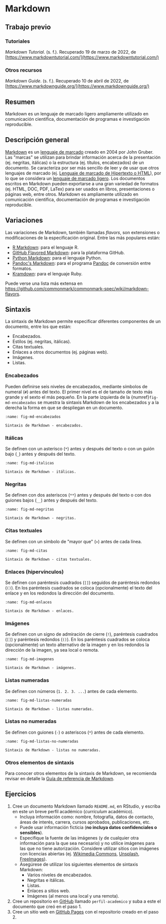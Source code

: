 # Markdown


## Trabajo previo

### Tutoriales
*Markdown Tutorial*. (s. f.). Recuperado 19 de marzo de 2022, de [https://www.markdowntutorial.com/](https://www.markdowntutorial.com/)

### Otros recursos
*Markdown Guide*. (s. f.). Recuperado 10 de abril de 2022, de [https://www.markdownguide.org/](https://www.markdownguide.org/)


## Resumen
Markdown es un lenguaje de marcado ligero ampliamente utilizado en comunicación científica, documentación de programas e investigación reproducible.


## Descripción general
[Markdown](https://daringfireball.net/projects/markdown/) es un [lenguaje de marcado](https://es.wikipedia.org/wiki/Lenguaje_de_marcado) creado en 2004 por John Gruber. Las "marcas" se utilizan para brindar información acerca de la presentación (ej. negritas, itálicas) o la estructura (ej. títulos, encabezados) de un documento. Se caracteriza por ser más sencillo de leer y de usar que otros lenguajes de marcado (ej. [Lenguaje de marcado de Hipertexto o HTML](https://es.wikipedia.org/wiki/HTML)), por lo que se considera un [lenguaje de marcado ligero](https://es.wikipedia.org/wiki/Lenguaje_de_marcas_ligero). Los documentos escritos en Markdown pueden exportarse a una gran variedad de formatos (ej. HTML, DOC, PDF, LaTex) para ser usados en libros, presentaciones o páginas web, entre otros. Markdown es ampliamente utilizado en comunicación científica, documentación de programas e investigación reproducible.


## Variaciones
Las variaciones de Markdown, también llamadas *flavors*, son extensiones o modificaciones de la especificación original. Entre las más populares están:

- [R Markdown](https://rmarkdown.rstudio.com/): para el lenguaje R.
- [GitHub Flavored Markdown](https://help.github.com/en/github/writing-on-github): para la plataforma GitHub.
- [Python Markdown](https://github.com/Python-Markdown/markdown): para el lenguaje Python.
- [Pandoc's Markdown](https://pandoc.org/MANUAL.html#pandocs-markdown): para el programa [Pandoc](https://pandoc.org/) de conversión entre formatos.
- [Kramdown](https://kramdown.gettalong.org/quickref.html): para el lenguaje Ruby.

Puede verse una lista más extensa en <https://github.com/commonmark/commonmark-spec/wiki/markdown-flavors>.


## Sintaxis
La sintaxis de Markdown permite especificar diferentes componentes de un documento, entre los que están:

-   Encabezados.
-   Estilos (ej. negritas, itálicas).
-   Citas textuales.
-   Enlaces a otros documentos (ej. páginas web).
-   Imágenes.
-   Listas.

### Encabezados
Pueden definirse seis niveles de encabezados, mediante símbolos de numeral (`#`) antes del texto. El primer nivel es el de tamaño de texto más grande y el sexto el más pequeño. En la parte izquierda de la {numref}`fig-md-encabezados` se muestra la sintaxis Markdown de los encabezados y a la derecha la forma en que se despliegan en un documento.

```{figure} img/md-encabezados.png
:name: fig-md-encabezados

Sintaxis de Markdown - encabezados.
```

### Itálicas
Se definen con un asterisco (`*`) antes y después del texto o con un guión bajo (`_`) antes y después del texto.

```{figure} img/md-italica.png
:name: fig-md-italicas

Sintaxis de Markdown - itálicas.
```

### Negritas
Se definen con dos asteriscos (`**`) antes y después del texto o con dos guiones bajos (`__`) antes y después del texto.

```{figure} img/md-negrita.png
:name: fig-md-negritas

Sintaxis de Markdown - negritas.
```

### Citas textuales
Se definen con un símbolo de "mayor que" (`>`) antes de cada línea.

```{figure} img/md-cita.png
:name: fig-md-citas

Sintaxis de Markdown - citas textuales.
```

### Enlaces (hipervínculos)
Se definen con paréntesis cuadrados (`[]`) seguidos de paréntesis redondos (`()`). En los paréntesis cuadrados se coloca (opcionalmente) el texto del enlace y en los redondos la dirección del documento.

```{figure} img/md-enlace.png
:name: fig-md-enlaces

Sintaxis de Markdown - enlaces.
```

### Imágenes
Se definen con un signo de admiración de cierre (`!`), paréntesis cuadrados (`[]`) y paréntesis redondos (`()`). En los paréntesis cuadrados se coloca (opcionalmente) un texto alternativo de la imagen y en los redondos la dirección de la imagen, ya sea local o remota.

```{figure} img/md-imagen.png
:name: fig-md-imagenes

Sintaxis de Markdown - imágenes.
```

### Listas numeradas
Se definen con números (`1. 2. 3. ...`) antes de cada elemento.

```{figure} img/md-lista-numerada.png
:name: fig-md-listas-numeradas

Sintaxis de Markdown - listas numeradas.
```

### Listas no numeradas
Se definen con guiones (`-`) o asteriscos (`*`) antes de cada elemento.

```{figure} img/md-lista-no-numerada.png
:name: fig-md-listas-no-numeradas

Sintaxis de Markdown - listas no numeradas.
```

### Otros elementos de sintaxis
Para conocer otros elementos de la sintaxis de Markdown, se recomienda revisar en detalle la [Guía de referencia de Markdown](https://www.markdownguide.org/).


## Ejercicios
1. Cree un documento Markdown llamado `README.md`, en RStudio, y escriba en este un breve perfil académico (*curriculum* académico).
    - Incluya información como: nombre, fotografía, datos de contacto, áreas de interés, carrera, cursos aprobados, publicaciones, etc.
    - Puede usar información ficticia (**no incluya datos confidenciales o sensibles**).
    - Especifique la fuente de las imágenes (y de cualquier otra información para la que sea necesario) y no utilice imágenes para las que no tiene autorización. Considere utilizar sitios con imágenes con licencias abiertas (ej. [Wikimedia Commons](https://commons.wikimedia.org/), [Unsplash](https://unsplash.com/), [FreeImages](https://www.freeimages.com/)).
    - Asegúrese de utilizar los siguientes elementos de sintaxis Markdown:
        - Varios niveles de encabezados.
        - Negritas e itálicas.
        - Listas.
        - Enlaces a sitios web.
        - Imágenes (al menos una local y una remota).
2. Cree un repositorio en [GitHub](https://github.com/) llamado `perfil-academico` y suba a este el documento que creó en el paso 1.
3. Cree un sitio web en [GitHub Pages](https://pages.github.com/) con el repositorio creado en el paso 2.
